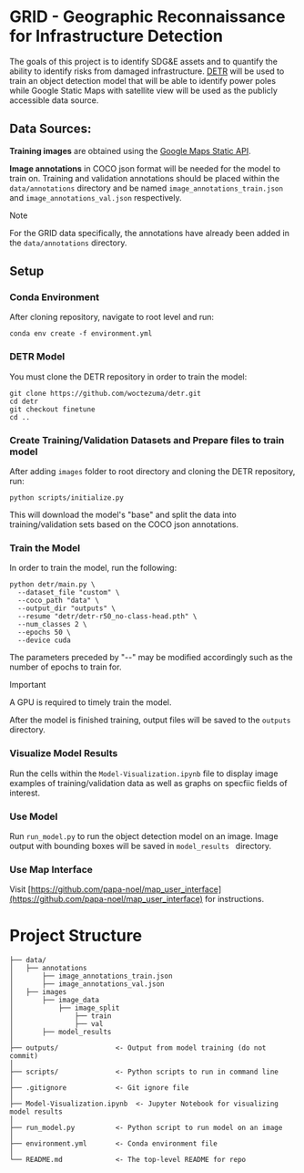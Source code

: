 # GRID - Geographic Reconnaissance for Infrastructure Detection

The goals of this project is to identify SDG&E assets and to quantify the ability to identify risks from damaged infrastructure. [DETR](https://github.com/facebookresearch/detr/) will be used to train an object detection model that will be able to identify power poles while Google Static Maps with satellite view will be used as the publicly accessible data source.

## Data Sources:
**Training images** are obtained using the [Google Maps Static API](https://developers.google.com/maps/documentation/maps-static).

**Image annotations** in COCO json format will be needed for the model to train on. Training and validation annotations should be placed within the `data/annotations` directory and be named `image_annotations_train.json` and `image_annotations_val.json` respectively.
> [!NOTE]
> For the GRID data specifically, the annotations have already been added in the `data/annotations` directory.

## Setup

### Conda Environment
After cloning repository, navigate to root level and run:
```
conda env create -f environment.yml
```

### DETR Model
You must clone the DETR repository in order to train the model:
```
git clone https://github.com/woctezuma/detr.git
cd detr
git checkout finetune
cd ..
```

### Create Training/Validation Datasets and Prepare files to train model
After adding `images` folder to root directory and cloning the DETR repository, run:
```
python scripts/initialize.py
```
This will download the model's "base" and split the data into training/validation sets based on the COCO json annotations.

### Train the Model
In order to train the model, run the following:
```
python detr/main.py \
  --dataset_file "custom" \
  --coco_path "data" \
  --output_dir "outputs" \
  --resume "detr/detr-r50_no-class-head.pth" \
  --num_classes 2 \
  --epochs 50 \
  --device cuda
```
The parameters preceded by "--" may be modified accordingly such as the number of epochs to train for.
> [!IMPORTANT]
> A GPU is required to timely train the model.

After the model is finished training, output files will be saved to the `outputs` directory.

### Visualize Model Results
Run the cells within the `Model-Visualization.ipynb` file to display image examples of training/validation data as well as graphs on specfiic fields of interest.

### Use Model
Run `run_model.py` to run the object detection model on an image. Image output with bounding boxes will be saved in `model_results ` directory.

### Use Map Interface
Visit [https://github.com/papa-noel/map_user_interface](https://github.com/papa-noel/map_user_interface) for instructions.

# Project Structure

```
├── data/
│   ├── annotations
│       ├── image_annotations_train.json
│       ├── image_annotations_val.json
│   ├── images
│       ├── image_data
│           ├── image_split
│               ├── train
│               ├── val
│       ├── model_results
│
├── outputs/              <- Output from model training (do not commit)
│
├── scripts/              <- Python scripts to run in command line
│
├── .gitignore            <- Git ignore file
│
├── Model-Visualization.ipynb  <- Jupyter Notebook for visualizing model results
│
├── run_model.py          <- Python script to run model on an image
│
├── environment.yml       <- Conda environment file
│
└── README.md             <- The top-level README for repo
```



